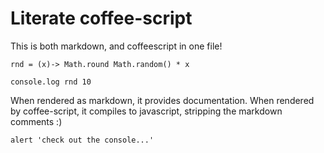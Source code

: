 # Literate coffee-script

This is both markdown, and coffeescript in one file!

    rnd = (x)-> Math.round Math.random() * x

    console.log rnd 10

When rendered as markdown, it provides documentation. When rendered by coffee-script, it compiles to javascript, stripping the markdown comments :)

    alert 'check out the console...'